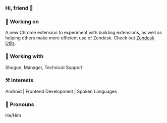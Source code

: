 <!--
**Karljoones/Karljoones** is a ✨ _special_ ✨ repository because its `README.md` (this file) appears on your GitHub profile.

Here are some ideas to get you started:

- 🔭 I’m currently working on ...
- 🌱 I’m currently learning ...
- 👯 I’m looking to collaborate on ...
- 🤔 I’m looking for help with ...
- 💬 Ask me about ...
- 📫 How to reach me: ...
- 😄 Pronouns: ...
- ⚡ Fun fact: ...
-->

### Hi, friend 👋

### 🚧 Working on
A new Chrome extension to experiment with building extensions, as well as helping others make more efficient use of Zendesk. Check out [Zendesk Utils](https://chrome.google.com/webstore/detail/zendesk-utils/mdcmhkfioihfkfggfpiibohmkmnpanjh).

### 🏢 Working with
Shogun, Manager, Technical Support

### ⚒️ Interests
Android | Frontend Development | Spoken Languages

### 🙂 Pronouns
He/Him
